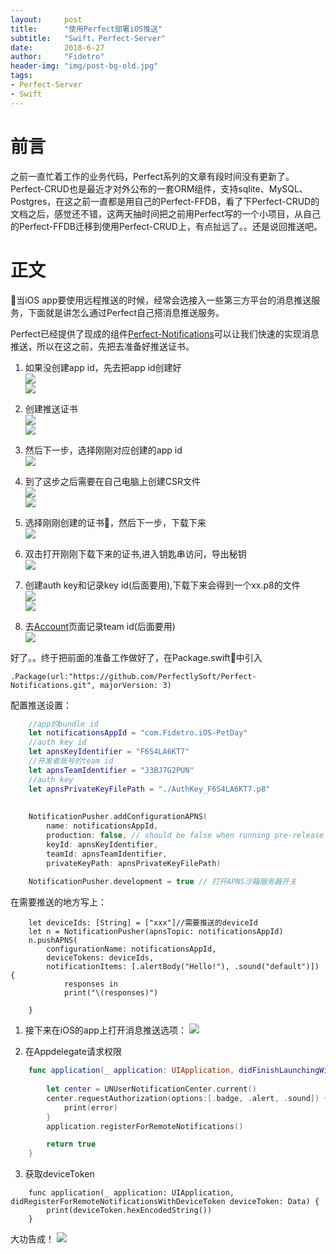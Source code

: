 ```yaml
---
layout:     post
title:      "使用Perfect部署iOS推送"
subtitle:   "Swift，Perfect-Server"
date:       2018-6-27
author:     "Fidetro"
header-img: "img/post-bg-old.jpg"
tags:
- Perfect-Server
- Swift
---  
```


# 前言
之前一直忙着工作的业务代码，Perfect系列的文章有段时间没有更新了。Perfect-CRUD也是最近才对外公布的一套ORM组件，支持sqlite、MySQL、Postgres，在这之前一直都是用自己的Perfect-FFDB，看了下Perfect-CRUD的文档之后，感觉还不错，这两天抽时间把之前用Perfect写的一个小项目，从自己的Perfect-FFDB迁移到使用Perfect-CRUD上，有点扯远了。。还是说回推送吧。  

# 正文  
当iOS app要使用远程推送的时候，经常会选接入一些第三方平台的消息推送服务，下面就是讲怎么通过Perfect自己搭消息推送服务。  

Perfect已经提供了现成的组件[Perfect-Notifications](https://github.com/PerfectlySoft/Perfect-Notifications)可以让我们快速的实现消息推送，所以在这之前，先把去准备好推送证书。  

1. 如果没创建app id，先去把app id创建好  
![](http://photocloud.foolishtalk.org/perfect-notification-1.png)  
![](http://photocloud.foolishtalk.org/perfect-notification-2.png)  

2. 创建推送证书  
![](http://photocloud.foolishtalk.org/perfect-notification-3.png)  
![](http://photocloud.foolishtalk.org/perfect-notification-4.png)  

3. 然后下一步，选择刚刚对应创建的app id  
![](http://photocloud.foolishtalk.org/perfect-notification-5.png)  

4. 到了这步之后需要在自己电脑上创建CSR文件  
![](http://photocloud.foolishtalk.org/perfect-notification-6.png)  
![](http://photocloud.foolishtalk.org/perfect-notification-7.png)  

5. 选择刚刚创建的证书，然后下一步，下载下来    
![](http://photocloud.foolishtalk.org/perfect-notification-8.png)  

6. 双击打开刚刚下载下来的证书,进入钥匙串访问，导出秘钥  
![](http://photocloud.foolishtalk.org/perfect-notification-9.png)  

7. 创建auth key和记录key id(后面要用),下载下来会得到一个xx.p8的文件  
![](http://photocloud.foolishtalk.org/perfect-notification-10.png)  
![](http://photocloud.foolishtalk.org/perfect-notification-11.png)  

8. 去[Account](https://developer.apple.com/account)页面记录team id(后面要用)  
![](http://photocloud.foolishtalk.org/perfect-notification-12.png)  


好了。。终于把前面的准备工作做好了，在Package.swift中引入  
```
.Package(url:"https://github.com/PerfectlySoft/Perfect-Notifications.git", majorVersion: 3)
```

配置推送设置：  
```Swift
    //app的bundle id
    let notificationsAppId = "com.Fidetro.iOS-PetDay"
    //auth key id
    let apnsKeyIdentifier = "F6S4LA6KT7"
    //开发者账号的team id
    let apnsTeamIdentifier = "J3BJ7G2PUN"
    //auth key
    let apnsPrivateKeyFilePath = "./AuthKey_F6S4LA6KT7.p8"
    
    
    NotificationPusher.addConfigurationAPNS(
        name: notificationsAppId,
        production: false, // should be false when running pre-release app in debugger
        keyId: apnsKeyIdentifier,
        teamId: apnsTeamIdentifier,
        privateKeyPath: apnsPrivateKeyFilePath)
    
    NotificationPusher.development = true // 打开APNS沙箱服务器开关
```

在需要推送的地方写上：  
```
    let deviceIds: [String] = ["xxx"]//需要推送的deviceId
    let n = NotificationPusher(apnsTopic: notificationsAppId)
    n.pushAPNS(
        configurationName: notificationsAppId,
        deviceTokens: deviceIds,
        notificationItems: [.alertBody("Hello!"), .sound("default")]) {
            responses in
            print("\(responses)")
            
    }
```

1. 接下来在iOS的app上打开消息推送选项：
![](http://photocloud.foolishtalk.org/perfect-notification-13.png) 


2. 在Appdelegate请求权限
```Swift
    func application(_ application: UIApplication, didFinishLaunchingWithOptions launchOptions: [UIApplicationLaunchOptionsKey: Any]?) -> Bool {
    
        let center = UNUserNotificationCenter.current()
        center.requestAuthorization(options:[.badge, .alert, .sound]) { (granted, error) in
            print(error)
        }
        application.registerForRemoteNotifications()

        return true
    }
```  

3. 获取deviceToken  
```
    func application(_ application: UIApplication, didRegisterForRemoteNotificationsWithDeviceToken deviceToken: Data) {
        print(deviceToken.hexEncodedString())
    }
```  

大功告成！
![](http://photocloud.foolishtalk.org/perfect-notification-14.png) 
